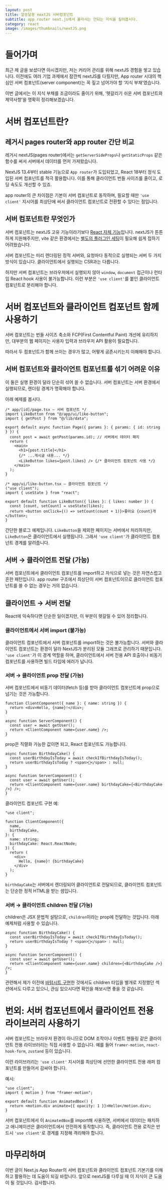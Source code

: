 ```yaml
---
layout: post
title: 알쏭달쏭 nextJS 서버컴포넌트
subtitle: app router next.js에서 몰라서는 안되는 지식을 짚어봅시다.
category: react
image: /images/thumbnails/nextJS.png
---
```


# 들어가며

최근 제 글을 보셨다면 아시겠지만, 저는 커리어 관리를 위해 nextJS 경험을 쌓고 있습니다. 이전에도 여러 기업 과제에서 잠깐씩 nextJS를 다뤘지만, App router 시대의 핵심인 서버 컴포넌트(server component)는 꼭 짚고 넘어가야 할 ‘지식 부채’였습니다.

이번 글에서는 이 지식 부채를 조금이라도 줄이기 위해, ‘헷갈리기 쉬운 서버 컴포넌트와 제약사항’을 명확히 정리해보겠습니다.

# 서버 컴포넌트란?

## 레거시 pages router와 app router 간단 비교

레거시 nextJS(pages router)에서는 `getServerSideProps`나 `getStaticProps` 같은 함수를 써서 서버에서 데이터를 먼저 가져왔습니다.

NextJS 13.4부터 stable 기능으로 `App router`가 도입되었고, React 18부터 정식 도입된 서버 컴포넌트를 적극 활용합니다. 이를 통해 클라이언트 번들 사이즈를 줄이고, 로딩 속도도 개선할 수 있죠.

app router의 큰 차이점은 기본이 서버 컴포넌트로 동작하며, 필요할 때만 `'use client'` 지시어를 최상단에 써서 클라이언트 컴포넌트로 전환할 수 있다는 점입니다.

## 서버 컴포넌트란 무엇인가

서버 컴포넌트는 nextJS 고유 기능이라기보다 [React 자체 기능](https://ko.react.dev/reference/rsc/server-components)입니다. nextJS가 튼튼하게 지원해주지만, vite 같은 환경에서는 [별도의 플러그인 세팅](https://github.com/nicobrinkkemper/vite-plugin-react-server)이 필요해 쉽게 접하기 어려웠습니다.

서버 컴포넌트는 미리 렌더링된 정적 서버와, 요청마다 동적으로 실행되는 서버 두 가지 방식이 있습니다. 클라이언트에서 실행되는 CSR과는 다릅니다.

하지만 서버 컴포넌트는 브라우저에서 실행되지 않아 `window`, `document` 접근이나 런타임 React hook 사용이 불가능합니다. 이런 부분은 `'use client'`를 붙인 클라이언트 컴포넌트로 분리해야 합니다.

# 서버 컴포넌트와 클라이언트 컴포넌트 함께 사용하기

서버 컴포넌트는 번들 사이즈 축소와 FCP(First Contentful Paint) 개선에 유리하지만, 대부분의 웹 페이지는 사용자 입력과 브라우저 API 활용이 필요합니다.

따라서 두 컴포넌트가 함께 쓰이는 경우가 많고, 어떻게 공존시키는지 이해해야 합니다.

## 서버 컴포넌트와 클라이언트 컴포넌트를 섞기 어려운 이유

이 둘은 실행 환경이 달라 단순히 섞어 쓸 수 없습니다. 서버 컴포넌트는 서버 환경에서 실행되므로, 렌더링 경계가 명확해야 합니다.

아래 예제를 봅시다.

```tsx
/* app/[id]/page.tsx – 서버 컴포넌트 */
import LikeButton from "@/app/ui/like-button";
import { getPost } from "@/lib/data";

export default async function Page({ params }: { params: { id: string } }) {
  const post = await getPost(params.id); // 서버에서 데이터 패치
  return (
    <main>
      <h1>{post.title}</h1>
      {/* ...게시글 내용... */}
      <LikeButton likes={post.likes} /> {/* 클라이언트 컴포넌트 사용 */}
    </main>
  );
}

/* app/ui/like-button.tsx – 클라이언트 컴포넌트 */
("use client");
import { useState } from "react";

export default function LikeButton({ likes }: { likes: number }) {
  const [count, setCount] = useState(likes);
  return <button onClick={() => setCount(count + 1)}>좋아요 {count}개</button>;
}
```

간단한 블로그 예제입니다. `LikeButton`을 제외한 페이지는 서버에서 처리하지만, `LikeButton`은 클라이언트에서 실행됩니다. 그래서 `'use client'`가 클라이언트 컴포넌트 경계를 알려줍니다.

## 서버 → 클라이언트 전달 (가능)

서버 컴포넌트에서 클라이언트 컴포넌트를 import하고 자식으로 넣는 것은 자연스럽고 흔한 패턴입니다. app router 구조에서 최상단이 서버 컴포넌트이므로 클라이언트 컴포넌트를 쓸 수 없는 경우는 거의 없습니다.

## 클라이언트 → 서버 전달

React에 익숙하다면 단순한 일이겠지만, 이 부분이 헷갈릴 수 있어 정리합니다.

### 클라이언트에서 서버 import (불가능)

클라이언트 컴포넌트에서 서버 컴포넌트를 import하는 것은 불가능합니다. 서버와 클라이언트 컴포넌트는 환경이 달라 NextJS가 분리된 모듈 그래프로 관리하기 때문입니다. `'use client'`가 이 경계 역할을 하며, 클라이언트에서 서버 전용 API 호출이나 비동기 컴포넌트를 사용하면 빌드 타임에 에러가 납니다.

### 서버 → 클라이언트 prop 전달 (가능)

서버 컴포넌트에서 비동기 데이터(fetch 등)를 받아 클라이언트 컴포넌트에 prop으로 넘기는 것은 가능합니다.

```tsx
function ClientComponent({ name }: { name: string }) {
  return <div>Hello, {name}!</div>;
}

async function ServerComponent() {
  const user = await getUser();
  return <ClientComponent name={user.name} />;
}
```

prop은 직렬화 가능한 값이면 되고, React 컴포넌트도 가능합니다.

```tsx
async function BirthdayCake() {
  const userBirthdayIsToday = await checkIfBirthdayIsToday();
  return userBirthdayIsToday ? <span>🎂</span> : null;
}

async function ServerComponent() {
  const user = await getUser();
  return <ClientComponent name={user.name} birthdayCake={<BirthdayCake />} />;
}
```

클라이언트 컴포넌트 구현 예:

```tsx
"use client";

function ClientComponent({
  name,
  birthdayCake,
}: {
  name: string;
  birthdayCake: React.ReactNode;
}) {
  return (
    <div>
      Hello, {name}! {birthdayCake}
    </div>
  );
}
```

`birthdayCake`는 서버에서 렌더링되어 클라이언트로 전달되므로, 클라이언트 컴포넌트는 단순한 정적 HTML을 받는 셈입니다.

### 서버 → 클라이언트 children 전달 (가능)

children은 JSX 문법적 설탕으로, `children`이라는 prop에 전달하는 것입니다. 아래 예제처럼 사용할 수 있습니다.

```tsx
async function BirthdayCake() {
  const userBirthdayIsToday = await checkIfBirthdayIsToday();
  return userBirthdayIsToday ? <span>🎂</span> : null;
}

async function ServerComponent() {
  const user = await getUser();
  return <ClientComponent name={user.name} children={<BirthdayCake />} />;
}
```

관련해서 제가 이전에 [바텀시트 구현](https://kasterra.github.io/user-friendly-bottomsheet-implement/)한 것에서도 children 타입을 별개로 지정했던 섹션에서도 다루고 있으니, 관심 있으시다면 확인을 해보시면 좋을 것 같습니다.

# 번외: 서버 컴포넌트에서 클라이언트 전용 라이브러리 사용하기

서버 컴포넌트는 브라우저 환경이 아니므로 DOM 조작이나 이벤트 핸들링 같은 클라이언트 전용 라이브러리는 직접 사용할 수 없습니다. 예를 들어 `framer-motion`, `react-hook-form`, `zustand` 등이 있습니다.

이런 라이브러리는 `'use client'` 지시어를 최상단에 선언한 클라이언트 전용 래퍼 컴포넌트를 만들어서 감싸야 합니다.

예시:

```tsx
"use client";
import { motion } from "framer-motion";

export default function AnimatedBox() {
  return <motion.div animate={{ opacity: 1 }}>Hello</motion.div>;
}
```

서버 컴포넌트에서 이 `AnimatedBox`를 import해 사용하면, 서버에서 데이터는 패치하고 애니메이션은 클라이언트에서 안전하게 동작합니다. 즉, 클라이언트 전용 로직은 반드시 `'use client'`로 경계를 지정해 격리해야 합니다.

# 마무리하며

이번 글이 Next.js App Router의 서버 컴포넌트와 클라이언트 컴포넌트 기본기를 이해하고 활용하는 데 도움이 되길 바랍니다. 앞으로 nextJS를 다루실 때 이 지식이 큰 도움이 될 것입니다. 감사합니다.
